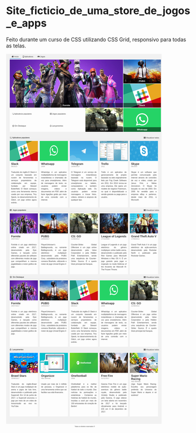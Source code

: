 # Site_ficticio_de_uma_store_de_jogos_e_apps
Feito durante um curso de CSS utilizando CSS Grid, responsivo para todas as telas.

![Site](https://github.com/DeangellesES/Site_fict-cio_de_uma_store_de_jogos_e_apps/blob/main/imagemfull.png)

